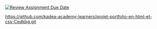 [![Review Assignment Due Date](https://classroom.github.com/assets/deadline-readme-button-22041afd0340ce965d47ae6ef1cefeee28c7c493a6346c4f15d667ab976d596c.svg)](https://classroom.github.com/a/QXp7wvVF) 



https://github.com/kadea-academy-learners/projet-portfolio-en-html-et-css-Cedkbg.git

